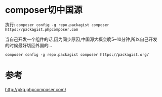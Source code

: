 # composer切中国源

执行: `composer config -g repo.packagist composer https://packagist.phpcomposer.com
`

当自己开发一个组件的话,因为同步原因,中国源大概会晚5~10分钟,所以自己开发的时候最好切回外国的...

`composer config -g repo.packagist composer https://packagist.org/`
# 参考

http://pkg.phpcomposer.com/
